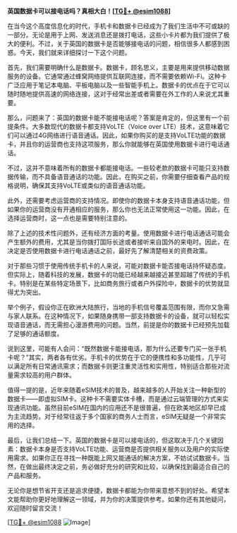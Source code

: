 **英国数据卡可以接电话吗？真相大白！[[TG💪+ @esim1088](https://t.me/s/esim1088)]**

在当今这个高度信息化的时代，手机卡和数据卡已经成为了我们生活中不可或缺的一部分。无论是用于上网、发送消息还是拨打电话，这些小卡片都为我们提供了极大的便利。不过，关于英国的数据卡是否能够接电话的问题，相信很多人都感到困惑。今天，我们就来详细探讨一下这个问题。

首先，我们需要明确什么是数据卡。数据卡，顾名思义，主要是用来提供移动数据服务的设备。它通常通过蜂窝网络提供互联网连接，而不需要依赖Wi-Fi。这种卡广泛应用于笔记本电脑、平板电脑以及一些智能手机上。数据卡的优点在于它可以随时随地提供高速的网络连接，这对于经常出差或者需要在外工作的人来说尤其重要。

那么，问题来了：英国的数据卡能不能接电话呢？答案是肯定的，但这里有一个前提条件。大多数现代的数据卡都支持VoLTE（Voice over LTE）技术，这意味着它们可以通过4G网络进行语音通话。因此，如果你购买的是支持VoLTE功能的数据卡，并且你的运营商也支持这项服务，那么你就能够在英国使用数据卡进行电话通话。

不过，这并不意味着所有的数据卡都能接电话。一些较老款的数据卡可能只支持数据传输，而不具备语音通话的功能。因此，在购买之前，你需要仔细查看产品的规格说明，确保其支持VoLTE或类似的语音通话功能。

此外，还需要考虑运营商的支持情况。即使你的数据卡本身支持语音通话功能，但如果你的运营商没有开通相应的服务，那么你也无法正常使用这一功能。因此，在选择运营商时，这一点也是需要特别注意的。

除了上述的技术性问题外，还有经济方面的考量。使用数据卡进行电话通话可能会产生额外的费用，尤其是当你拨打国际长途或者接听来自国外的来电时。因此，在决定是否使用数据卡进行电话通话之前，最好先了解清楚相关的资费政策。

对于那些习惯于使用传统手机卡的人来说，可能对数据卡能否接电话持怀疑态度。但实际上，随着科技的发展，数据卡的功能已经越来越接近甚至超越了传统的手机卡。特别是在某些特定场景下，比如商务旅行或者户外探险中，数据卡的优势就显得尤为突出。

举个例子，假设你正在欧洲大陆旅行，当地的手机信号覆盖范围有限，而你又急需与家人联系。在这种情况下，如果随身携带一部支持数据卡的设备，就可以轻松实现语音通话，而无需担心漫游费用的问题。当然，前提是你的数据卡已经预先加载了足够的通话额度。

说到这里，可能有人会问：“既然数据卡能接电话，那为什么还要专门买一张手机卡呢？”其实，两者各有优劣。手机卡的优势在于它的便携性和多功能性，几乎可以满足所有日常通讯需求；而数据卡则更注重灵活性和实用性，特别适合那些对流量需求较高的用户群体。

值得一提的是，近年来随着eSIM技术的普及，越来越多的人开始关注一种新型的数据卡——即虚拟SIM卡。这种卡不需要实体卡槽，而是通过云端管理的方式来实现通讯功能。虽然目前eSIM在国内的应用还不是很普遍，但在欧美地区却早已成为主流趋势。对于经常往返于多个国家的商务人士而言，eSIM无疑是一个非常实用的选择。

最后，让我们总结一下。英国的数据卡是可以接电话的，但这取决于几个关键因素：数据卡本身是否支持VoLTE功能、运营商是否提供相关服务以及用户的实际使用需求。如果你正在寻找一种既能上网又能通话的解决方案，不妨试试数据卡。当然，在做出最终决定之前，务必做好充分的研究和比较，以确保找到最适合自己的产品和服务。

无论你是想节省开支还是追求便捷，数据卡都能为你带来意想不到的好处。希望本文能帮助你更好地理解这一领域，并为你的决策提供参考。如果你还有其他疑问，欢迎随时留言交流！

[[TG💪+ @esim1088](https://t.me/s/esim1088) ![Image](https://i.postimg.cc/4NQfJmqS/Snipaste-2025-05-13-00-14-12.png)]
